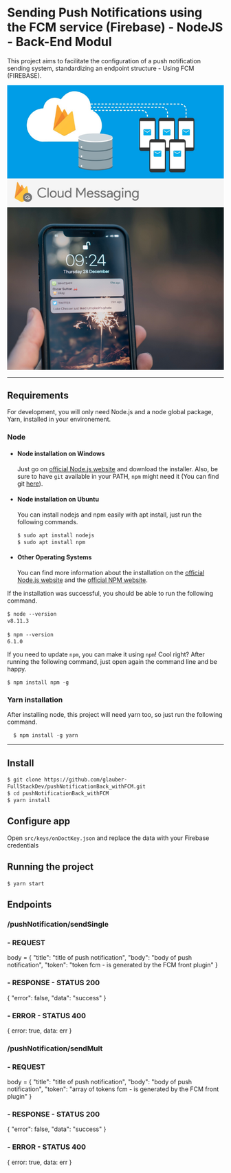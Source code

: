 # Sending Push Notifications using the FCM service (Firebase) - NodeJS - Back-End Modul

This project aims to facilitate the configuration of a push notification sending system, standardizing an endpoint structure - Using FCM (FIREBASE).

![Alt text](firebase.png?raw=true "firebase")

---
## Requirements

For development, you will only need Node.js and a node global package, Yarn, installed in your environement.

### Node
- #### Node installation on Windows

  Just go on [official Node.js website](https://nodejs.org/) and download the installer.
Also, be sure to have `git` available in your PATH, `npm` might need it (You can find git [here](https://git-scm.com/)).

- #### Node installation on Ubuntu

  You can install nodejs and npm easily with apt install, just run the following commands.

      $ sudo apt install nodejs
      $ sudo apt install npm

- #### Other Operating Systems
  You can find more information about the installation on the [official Node.js website](https://nodejs.org/) and the [official NPM website](https://npmjs.org/).

If the installation was successful, you should be able to run the following command.

    $ node --version
    v8.11.3

    $ npm --version
    6.1.0

If you need to update `npm`, you can make it using `npm`! Cool right? After running the following command, just open again the command line and be happy.

    $ npm install npm -g

###
### Yarn installation
  After installing node, this project will need yarn too, so just run the following command.

      $ npm install -g yarn

---

## Install

    $ git clone https://github.com/glauber-FullStackDev/pushNotificationBack_withFCM.git
    $ cd pushNotificationBack_withFCM
    $ yarn install

## Configure app

Open `src/keys/onDoctKey.json` and replace the data with your Firebase credentials

## Running the project

    $ yarn start


## Endpoints

### /pushNotification/sendSingle

### - REQUEST

body = {
    "title": "title of push notification",
    "body": "body of push notification",
    "token": "token fcm - is generated by the FCM front plugin"
}

### - RESPONSE - STATUS 200

{
    "error": false,
    "data": "success"
}

### - ERROR - STATUS 400

{
    error: true, 
    data: err
}

### /pushNotification/sendMult

### - REQUEST

body = {
    "title": "title of push notification",
    "body": "body of push notification",
    "token": "array of tokens fcm - is generated by the FCM front plugin"
}

### - RESPONSE - STATUS 200

{
    "error": false,
    "data": "success"
}

### - ERROR - STATUS 400

{
    error: true, 
    data: err
}

